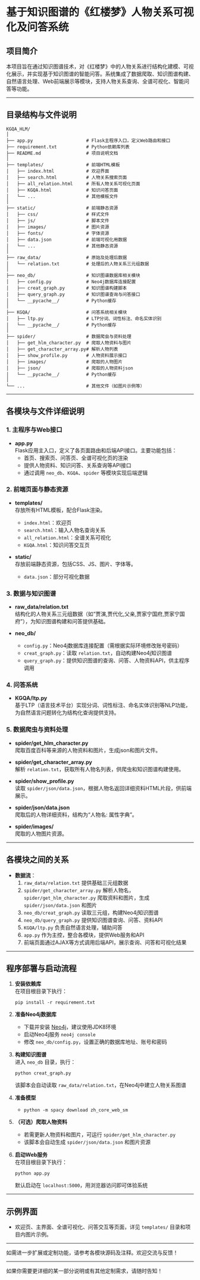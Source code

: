 

# 基于知识图谱的《红楼梦》人物关系可视化及问答系统

## 项目简介

本项目旨在通过知识图谱技术，对《红楼梦》中的人物关系进行结构化建模、可视化展示，并实现基于知识图谱的智能问答。系统集成了数据爬取、知识图谱构建、自然语言处理、Web前端展示等模块，支持人物关系查询、全谱可视化、智能问答等功能。

---

## 目录结构与文件说明

```
KGQA_HLM/
│
├── app.py                    # Flask主程序入口，定义Web路由和接口
├── requirement.txt           # Python依赖库列表
├── README.md                 # 项目说明文档
│
├── templates/                # 前端HTML模板
│   ├── index.html            # 欢迎界面
│   ├── search.html           # 人物关系搜索页面
│   ├── all_relation.html     # 所有人物关系可视化页面
│   ├── KGQA.html             # 知识问答页面
│   └── ...                   # 其他模板文件
│
├── static/                   # 前端静态资源
│   ├── css/                  # 样式文件
│   ├── js/                   # 脚本文件
│   ├── images/               # 图片资源
│   ├── fonts/                # 字体资源
│   ├── data.json             # 前端可视化用数据
│   └── ...                   # 其他静态资源
│
├── raw_data/                 # 原始及处理后数据
│   └── relation.txt          # 处理后的人物关系三元组数据
│
├── neo_db/                   # 知识图谱数据库相关模块
│   ├── config.py             # Neo4j数据库连接配置
│   ├── creat_graph.py        # 知识图谱构建脚本
│   ├── query_graph.py        # 知识图谱查询与问答接口
│   └── __pycache__/          # Python缓存
│
├── KGQA/                     # 问答系统相关模块
│   ├── ltp.py                # LTP分词、词性标注、命名实体识别
│   └── __pycache__/          # Python缓存
│
├── spider/                   # 数据爬虫与资料处理
│   ├── get_hlm_character.py  # 爬取人物资料与图片
│   ├── get_character_array.py# 解析人物列表
│   ├── show_profile.py       # 人物资料展示接口
│   ├── images/               # 爬取的人物图片
│   ├── json/                 # 爬取的人物资料json
│   └── __pycache__/          # Python缓存
│
└── ...                       # 其他文件（如图片示例等）
```

---

## 各模块与文件详细说明

### 1. 主程序与Web接口

- **app.py**  
  Flask应用主入口，定义了各页面路由和后端API接口。主要功能包括：
  - 首页、搜索页、问答页、全谱可视化页的渲染
  - 提供人物资料、知识问答、关系查询等API接口
  - 通过调用 `neo_db`、`KGQA`、`spider` 等模块实现后端逻辑

### 2. 前端页面与静态资源

- **templates/**  
  存放所有HTML模板，配合Flask渲染。  
  - `index.html`：欢迎页  
  - `search.html`：输入人物名查询关系  
  - `all_relation.html`：全谱关系可视化  
  - `KGQA.html`：知识问答交互页

- **static/**  
  存放前端静态资源，包括CSS、JS、图片、字体等。  
  - `data.json`：部分可视化数据

### 3. 数据与知识图谱

- **raw_data/relation.txt**  
  结构化的人物关系三元组数据（如“贾演,贾代化,父亲,贾家宁国府,贾家宁国府”），为知识图谱构建和问答提供基础。

- **neo_db/**  
  - `config.py`：Neo4j数据库连接配置（需根据实际环境修改账号密码）
  - `creat_graph.py`：读取 `relation.txt`，自动构建Neo4j知识图谱
  - `query_graph.py`：提供知识图谱的查询、问答、人物资料API，供主程序调用

### 4. 问答系统

- **KGQA/ltp.py**  
  基于LTP（语言技术平台）实现分词、词性标注、命名实体识别等NLP功能，为自然语言问题转化为结构化查询提供支持。

### 5. 数据爬虫与资料处理

- **spider/get_hlm_character.py**  
  爬取百度百科等来源的人物资料和图片，生成json和图片文件。

- **spider/get_character_array.py**  
  解析 `relation.txt`，获取所有人物名列表，供爬虫和知识图谱构建使用。

- **spider/show_profile.py**  
  读取 `spider/json/data.json`，根据人物名返回详细资料HTML片段，供前端展示。

- **spider/json/data.json**  
  爬取后的人物详细资料，结构为“人物名: 属性字典”。

- **spider/images/**  
  爬取的人物图片资源。

---

## 各模块之间的关系

- **数据流**：  
  1. `raw_data/relation.txt` 提供基础三元组数据  
  2. `spider/get_character_array.py` 解析人物名，`spider/get_hlm_character.py` 爬取资料和图片，生成 `spider/json/data.json` 和图片
  3. `neo_db/creat_graph.py` 读取三元组，构建Neo4j知识图谱
  4. `neo_db/query_graph.py` 提供知识图谱查询、问答、资料API
  5. `KGQA/ltp.py` 负责自然语言处理，辅助问答
  6. `app.py` 作为主控，整合各模块，提供Web服务和API
  7. 前端页面通过AJAX等方式调用后端API，展示查询、问答和可视化结果

---

## 程序部署与启动流程

1. **安装依赖库**  
   在项目根目录下执行：
   ```
   pip install -r requirement.txt
   ```

2. **准备Neo4j数据库**  
   - 下载并安装 [Neo4j](https://neo4j.com/download/)，建议使用JDK8环境
   - 启动Neo4j服务 `neo4j console`
   - 修改 `neo_db/config.py`，设置正确的数据库地址、账号和密码

3. **构建知识图谱**  
   进入 `neo_db` 目录，执行：
   ```
   python creat_graph.py
   ```
   该脚本会自动读取 `raw_data/relation.txt`，在Neo4j中建立人物关系图谱

4. **准备模型**  
   - `python -m spacy download zh_core_web_sm`

5. **（可选）爬取人物资料**  
   - 若需更新人物资料和图片，可运行 `spider/get_hlm_character.py`
   - 该脚本会自动生成 `spider/json/data.json` 和图片资源

6. **启动Web服务**  
   在项目根目录下执行：
   ```
   python app.py
   ```
   默认启动在 `localhost:5000`，用浏览器访问即可体验系统

---

## 示例界面

- 欢迎页、主界面、全谱可视化、问答交互等页面，详见 `templates/` 目录和项目内图片示例。

---

如需进一步扩展或定制功能，请参考各模块源码及注释。欢迎交流与反馈！

---

如果你需要更详细的某一部分说明或有其他定制需求，请随时告知！